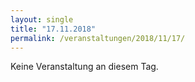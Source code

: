 ```yaml
---
layout: single
title: "17.11.2018"
permalink: /veranstaltungen/2018/11/17/
---
```


Keine Veranstaltung an diesem Tag.
